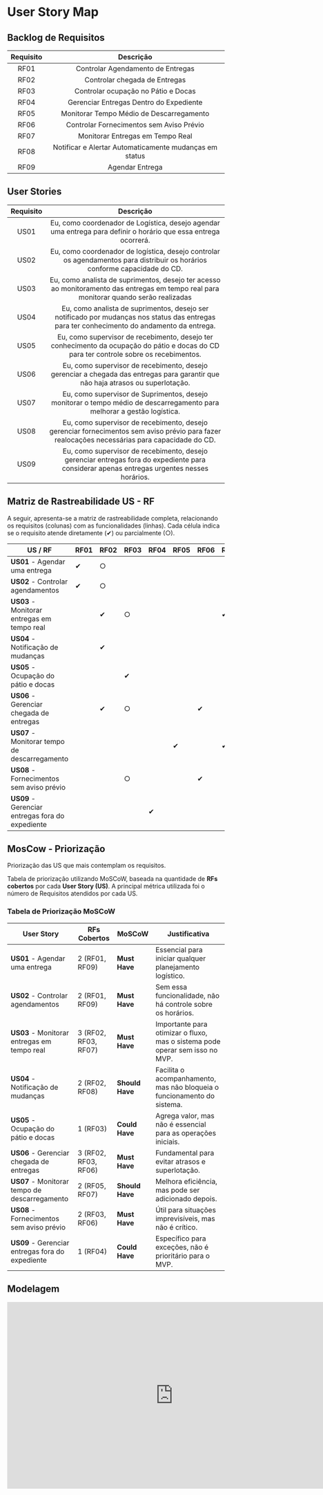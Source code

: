 # User Story Map

## Backlog de Requisitos
| Requisito | Descrição |
| :---:     | :-------: |
| RF01 | Controlar Agendamento de Entregas |
| RF02 | Controlar chegada de Entregas |
| RF03 | Controlar ocupação no Pátio e Docas |
| RF04 | Gerenciar Entregas Dentro do Expediente |
| RF05 | Monitorar Tempo Médio de Descarregamento |
| RF06 | Controlar Fornecimentos sem Aviso Prévio |
| RF07 | Monitorar Entregas em Tempo Real |
| RF08 | Notificar e Alertar Automaticamente mudanças em status |
| RF09 | Agendar Entrega |


## User Stories
| Requisito | Descrição |
| :---:     | :-------: |
| US01 | Eu, como coordenador de Logística, desejo agendar uma entrega para definir o horário que essa entrega ocorrerá. |
| US02 | Eu, como coordenador de logística, desejo controlar os agendamentos para distribuir os horários conforme capacidade do CD. |
| US03 | Eu, como analista de suprimentos, desejo ter acesso ao monitoramento das entregas em tempo real para monitorar quando serão realizadas |
| US04 | Eu, como analista de suprimentos, desejo ser notificado por mudanças nos status das entregas para ter conhecimento do andamento da entrega. |
| US05 | Eu, como supervisor de recebimento, desejo ter conhecimento da ocupação do pátio e docas do CD para ter controle sobre os recebimentos. |
| US06 | Eu, como supervisor de recebimento, desejo gerenciar a chegada das entregas para garantir que não haja atrasos ou superlotação. |
| US07 | Eu, como supervisor de Suprimentos, desejo monitorar o tempo médio de descarregamento para  melhorar a gestão logística. |
| US08 | Eu, como supervisor de recebimento, desejo gerenciar fornecimentos sem aviso prévio para fazer realocações necessárias para capacidade do CD. |
| US09 | Eu, como supervisor de recebimento, desejo gerenciar entregas fora do expediente para considerar apenas entregas urgentes nesses horários. |


## Matriz de Rastreabilidade US - RF
A seguir, apresenta-se a matriz de rastreabilidade completa, relacionando os requisitos (colunas) com as funcionalidades (linhas). Cada célula indica se o requisito atende diretamente (✔) ou parcialmente (○).


| US / RF                   | RF01| RF02| RF03| RF04| RF05| RF06| RF07| RF08| RF09|
|------------------------------------------|---|----|----|----|----|---|---|--|---|
| **US01** - Agendar uma entrega          | ✔ | ○    |    |    |   |   |   |   | ✔    |
| **US02** - Controlar agendamentos       | ✔ | ○    |     |     |    |   |   |   | ✔    |
| **US03** - Monitorar entregas em tempo real |   | ✔    | ○    |   |   |   | ✔    |   |   |
| **US04** - Notificação de mudanças      |   | ✔    |   |   |   |   |   | ✔    |   |
| **US05** - Ocupação do pátio e docas     |   |   | ✔    |   |   |   |   |   |   |
| **US06** - Gerenciar chegada de entregas |   | ✔    | ○    |   |   | ✔    |   |   |   |
| **US07** - Monitorar tempo de descarregamento |   |   |   |   | ✔    |   | ✔    |   |   |
| **US08** - Fornecimentos sem aviso prévio |   |   | ○    |   |   | ✔    |   |   |   |
| **US09** - Gerenciar entregas fora do expediente |   |   |   | ✔    |   |   |   |   |   |  

## MosCow - Priorização
Priorização das US que mais contemplam os requisitos.

Tabela de priorização utilizando MoSCoW, baseada na quantidade de **RFs cobertos** por cada **User Story (US)**. A principal métrica utilizada foi o número de Requisitos atendidos por cada US.

###  Tabela de Priorização MoSCoW
| **User Story** | **RFs Cobertos** | **MoSCoW** | **Justificativa** |
|---------------|---------------|----------|----------------|
| **US01** - Agendar uma entrega | 2 (RF01, RF09) | **Must Have** | Essencial para iniciar qualquer planejamento logístico. |
| **US02** - Controlar agendamentos | 2 (RF01, RF09) | **Must Have** | Sem essa funcionalidade, não há controle sobre os horários. |
| **US03** - Monitorar entregas em tempo real | 3 (RF02, RF03, RF07) | **Must Have** | Importante para otimizar o fluxo, mas o sistema pode operar sem isso no MVP. |
| **US04** - Notificação de mudanças | 2 (RF02, RF08) | **Should Have** | Facilita o acompanhamento, mas não bloqueia o funcionamento do sistema. |
| **US05** - Ocupação do pátio e docas | 1 (RF03) | **Could Have** | Agrega valor, mas não é essencial para as operações iniciais. |
| **US06** - Gerenciar chegada de entregas | 3 (RF02, RF03, RF06) | **Must Have** | Fundamental para evitar atrasos e superlotação. |
| **US07** - Monitorar tempo de descarregamento | 2 (RF05, RF07) | **Should Have** | Melhora eficiência, mas pode ser adicionado depois. |
| **US08** - Fornecimentos sem aviso prévio | 2 (RF03, RF06) | **Must Have** | Útil para situações imprevisíveis, mas não é crítico. |
| **US09** - Gerenciar entregas fora do expediente | 1 (RF04) | **Could Have** | Específico para exceções, não é prioritário para o MVP. |



## Modelagem
<center>
<iframe width="768" height="432" src="https://miro.com/app/live-embed/uXjVIagfK8k=/?moveToViewport=-2892,-2332,6730,3375&embedId=39056193675" frameborder="0" scrolling="no" allow="fullscreen; clipboard-read; clipboard-write" allowfullscreen></iframe></center>


</br>
</br>
</br>